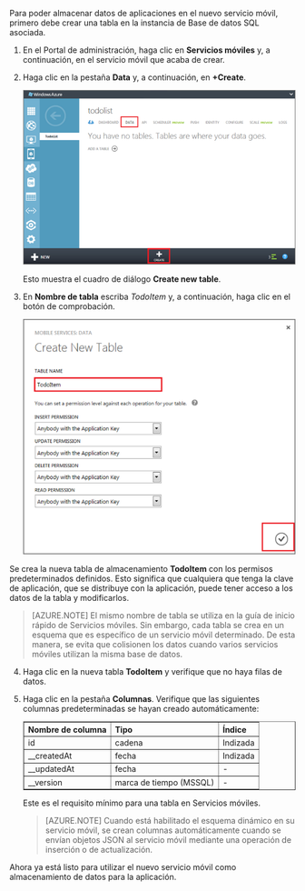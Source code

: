 ﻿Para poder almacenar datos de aplicaciones en el nuevo servicio móvil, primero debe crear una tabla en la instancia de Base de datos SQL asociada.

1. En el Portal de administración, haga clic en **Servicios móviles** y, a continuación, en el servicio móvil que acaba de crear.

2. Haga clic en la pestaña **Data** y, a continuación, en **+Create**.
	
   	![mobile-data-tab-empty](./media/mobile-services-create-new-service-data-2/mobile-data-tab-empty.png)

   	Esto muestra el cuadro de diálogo **Create new table**.

3. En **Nombre de tabla** escriba _TodoItem_ y, a continuación, haga clic en el botón de comprobación.

 	![mobile-create-todoitem-table](./media/mobile-services-create-new-service-data-2/mobile-create-todoitem-table.png)

  Se crea la nueva tabla de almacenamiento **TodoItem** con los permisos predeterminados definidos. Esto significa que cualquiera que tenga la clave de aplicación, que se distribuye con la aplicación, puede tener acceso a los datos de la tabla y modificarlos. 

> [AZURE.NOTE] 
> El mismo nombre de tabla se utiliza en la guía de inicio rápido de Servicios móviles. Sin embargo, cada tabla se crea en un esquema que es específico de un servicio móvil determinado. De esta manera, se evita que colisionen los datos cuando varios servicios móviles utilizan la misma base de datos.

4. Haga clic en la nueva tabla **TodoItem** y verifique que no haya filas de datos.

5. Haga clic en la pestaña **Columnas**. Verifique que las siguientes columnas predeterminadas se hayan creado automáticamente: 
	
	<table border="1" cellpadding="10">
 	<tr>
 	<th>Nombre de columna</th>
 	<th>Tipo</th>
 	<th>Índice</th>
 	</tr>
 	<tr>
 	<td>id</td>
 	<td>cadena</td>
 	<td>Indizada</td>
 	</tr>
 	<tr>
 	<td>__createdAt</td>
 	<td>fecha</td>
 	<td>Indizada</td>
 	</tr>
 	<tr>
 	<td>__updatedAt</td>
 	<td>fecha</td>
 	<td><font color="transparent">-</font></td>
 	</tr>
 	<tr>
 	<td>__version</td>
 	<td>marca de tiempo (MSSQL)</td>
 	<td><font color="transparent">-</font></td>
 	</tr> 	
 	</table> 	
		

  	Este es el requisito mínimo para una tabla en Servicios móviles. 

    > [AZURE.NOTE] Cuando está habilitado el esquema dinámico en su servicio móvil, se crean columnas automáticamente cuando se envían objetos JSON al servicio móvil mediante una operación de inserción o de actualización.

Ahora ya está listo para utilizar el nuevo servicio móvil como almacenamiento de datos para la aplicación.


<!--HONumber=47-->
